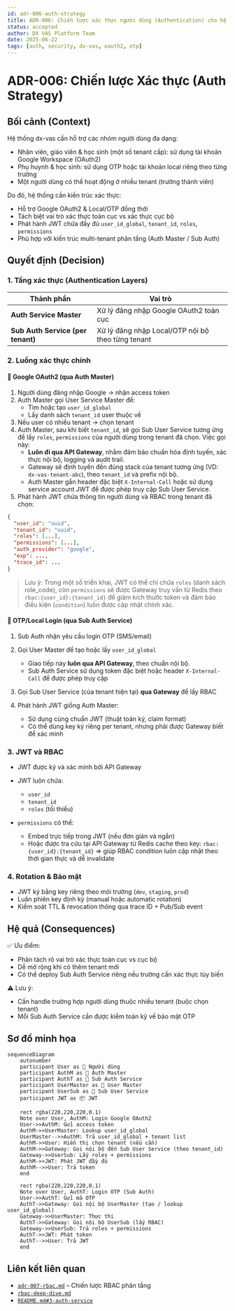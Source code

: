 ```yaml
---
id: adr-006-auth-strategy
title: ADR-006: Chiến lược xác thực người dùng (Authentication) cho hệ thống dx-vas
status: accepted
author: DX VAS Platform Team
date: 2025-06-22
tags: [auth, security, dx-vas, oauth2, otp]
---
```


# ADR-006: Chiến lược Xác thực (Auth Strategy)

## Bối cảnh (Context)

Hệ thống dx-vas cần hỗ trợ các nhóm người dùng đa dạng:

- Nhân viên, giáo viên & học sinh (một số tenant cấp): sử dụng tài khoản Google Workspace (OAuth2)
- Phụ huynh & học sinh: sử dụng OTP hoặc tài khoản local riêng theo từng trường
- Một người dùng có thể hoạt động ở nhiều tenant (trường thành viên)

Do đó, hệ thống cần kiến trúc xác thực:

- Hỗ trợ Google OAuth2 & Local/OTP đồng thời
- Tách biệt vai trò xác thực toàn cục vs xác thực cục bộ
- Phát hành JWT chứa đầy đủ `user_id_global`, `tenant_id`, `roles`, `permissions`
- Phù hợp với kiến trúc multi-tenant phân tầng (Auth Master / Sub Auth)

## Quyết định (Decision)

### 1. Tầng xác thực (Authentication Layers)

| Thành phần | Vai trò |
|------------|---------|
| **Auth Service Master** | Xử lý đăng nhập Google OAuth2 toàn cục |
| **Sub Auth Service (per tenant)** | Xử lý đăng nhập Local/OTP nội bộ theo từng tenant |

### 2. Luồng xác thực chính

#### 🔐 Google OAuth2 (qua Auth Master)

1. Người dùng đăng nhập Google → nhận access token
2. Auth Master gọi User Service Master để:
   - Tìm hoặc tạo `user_id_global`
   - Lấy danh sách `tenant_id` user thuộc về
3. Nếu user có nhiều tenant → chọn tenant
4. Auth Master, sau khi biết `tenant_id`, sẽ gọi Sub User Service tương ứng để lấy `roles`, `permissions` của người dùng trong tenant đã chọn. Việc gọi này:
   - **Luôn đi qua API Gateway**, nhằm đảm bảo chuẩn hóa định tuyến, xác thực nội bộ, logging và audit trail.
   - Gateway sẽ định tuyến đến đúng stack của tenant tương ứng (VD: `dx-vas-tenant-abc`), theo `tenant_id` và prefix nội bộ.
   - Auth Master gắn header đặc biệt `X-Internal-Call` hoặc sử dụng service account JWT để được phép truy cập Sub User Service.
5. Phát hành JWT chứa thông tin người dùng và RBAC trong tenant đã chọn:

```json
{
  "user_id": "uuid",
  "tenant_id": "uuid",
  "roles": [...],
  "permissions": [...],
  "auth_provider": "google",
  "exp": ...,
  "trace_id": ...
}
```

> Lưu ý: Trong một số triển khai, JWT có thể chỉ chứa `roles` (danh sách role\_code), còn `permissions` sẽ được Gateway truy vấn từ Redis theo `rbac:{user_id}:{tenant_id}` để giảm kích thước token và đảm bảo điều kiện (`condition`) luôn được cập nhật chính xác.

#### 🔐 OTP/Local Login (qua Sub Auth Service)

1. Sub Auth nhận yêu cầu login OTP (SMS/email)
2. Gọi User Master để tạo hoặc lấy `user_id_global`
   - Giao tiếp này **luôn qua API Gateway**, theo chuẩn nội bộ.
   - Sub Auth Service sử dụng token đặc biệt hoặc header `X-Internal-Call` để được phép truy cập
3. Gọi Sub User Service (của tenant hiện tại) **qua Gateway** để lấy RBAC
4. Phát hành JWT giống Auth Master:

   * Sử dụng cùng chuẩn JWT (thuật toán ký, claim format)
   * Có thể dùng key ký riêng per tenant, nhưng phải được Gateway biết để xác minh

### 3. JWT và RBAC

* JWT được ký và xác minh bởi API Gateway
* JWT luôn chứa:

  * `user_id`
  * `tenant_id`
  * `roles` (tối thiểu)
* `permissions` có thể:

  * Embed trực tiếp trong JWT (nếu đơn giản và ngắn)
  * Hoặc được tra cứu tại API Gateway từ Redis cache theo key:
    `rbac:{user_id}:{tenant_id}`
    ⇒ giúp RBAC condition luôn cập nhật theo thời gian thực và dễ invalidate

### 4. Rotation & Bảo mật

* JWT ký bằng key riêng theo môi trường (`dev`, `staging`, `prod`)
* Luân phiên key định kỳ (manual hoặc automatic rotation)
* Kiểm soát TTL & revocation thông qua trace ID + Pub/Sub event

## Hệ quả (Consequences)

✅ Ưu điểm:

* Phân tách rõ vai trò xác thực toàn cục vs cục bộ
* Dễ mở rộng khi có thêm tenant mới
* Có thể deploy Sub Auth Service riêng nếu trường cần xác thực tùy biến

⚠️ Lưu ý:

* Cần handle trường hợp người dùng thuộc nhiều tenant (buộc chọn tenant)
* Mỗi Sub Auth Service cần được kiểm toán kỹ về bảo mật OTP

## Sơ đồ minh họa

```mermaid
sequenceDiagram
    autonumber
    participant User as 👤 Người dùng
    participant AuthM as 🔐 Auth Master
    participant AuthT as 🔐 Sub Auth Service
    participant UserMaster as 🧠 User Master
    participant UserSub as 🧩 Sub User Service
    participant JWT as 📦 JWT

    rect rgba(220,220,220,0.1)
    Note over User, AuthM: Login Google OAuth2
    User->>AuthM: Gửi access token
    AuthM->>UserMaster: Lookup user_id_global
    UserMaster-->>AuthM: Trả user_id_global + tenant list
    AuthM->>User: Hiển thị chọn tenant (nếu cần)
    AuthM->>Gateway: Gọi nội bộ đến Sub User Service (theo tenant_id)
    Gateway->>UserSub: Lấy roles + permissions
    AuthM->>JWT: Phát JWT đầy đủ
    AuthM-->>User: Trả token
    end

    rect rgba(220,220,220,0.1)
    Note over User, AuthT: Login OTP (Sub Auth)
    User->>AuthT: Gửi mã OTP
    AuthT->>Gateway: Gọi nội bộ UserMaster (tạo / lookup user_id_global)
    Gateway->>UserMaster: Thực thi
    AuthT->>Gateway: Gọi nội bộ UserSub (lấy RBAC)
    Gateway->>UserSub: Trả roles + permissions
    AuthT->>JWT: Phát token
    AuthT-->>User: Trả JWT
    end
```

## Liên kết liên quan

* [`adr-007-rbac.md`](./adr-007-rbac.md) – Chiến lược RBAC phân tầng
* [`rbac-deep-dive.md`](../architecture/rbac-deep-dive.md)
* [`README.md#3-auth-service`](../README.md#3-auth-service)
